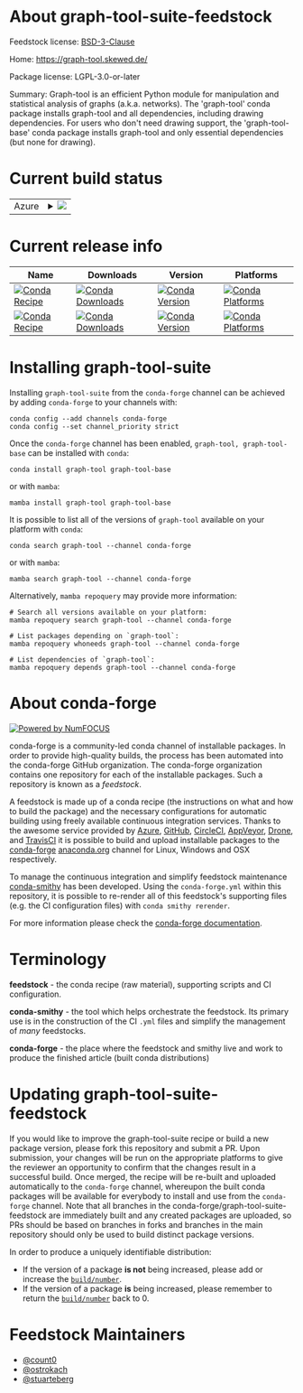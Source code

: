 About graph-tool-suite-feedstock
================================

Feedstock license: [BSD-3-Clause](https://github.com/conda-forge/graph-tool-feedstock/blob/main/LICENSE.txt)

Home: https://graph-tool.skewed.de/

Package license: LGPL-3.0-or-later

Summary: Graph-tool is an efficient Python module for manipulation and statistical analysis of graphs (a.k.a. networks).
The 'graph-tool' conda package installs graph-tool and all dependencies, including drawing dependencies.
For users who don't need drawing support, the 'graph-tool-base' conda package installs graph-tool and
only essential dependencies (but none for drawing).


Current build status
====================


<table>
    
  <tr>
    <td>Azure</td>
    <td>
      <details>
        <summary>
          <a href="https://dev.azure.com/conda-forge/feedstock-builds/_build/latest?definitionId=7559&branchName=main">
            <img src="https://dev.azure.com/conda-forge/feedstock-builds/_apis/build/status/graph-tool-feedstock?branchName=main">
          </a>
        </summary>
        <table>
          <thead><tr><th>Variant</th><th>Status</th></tr></thead>
          <tbody><tr>
              <td>linux_64_microarch_level1python3.10.____cpython</td>
              <td>
                <a href="https://dev.azure.com/conda-forge/feedstock-builds/_build/latest?definitionId=7559&branchName=main">
                  <img src="https://dev.azure.com/conda-forge/feedstock-builds/_apis/build/status/graph-tool-feedstock?branchName=main&jobName=linux&configuration=linux%20linux_64_microarch_level1python3.10.____cpython" alt="variant">
                </a>
              </td>
            </tr><tr>
              <td>linux_64_microarch_level1python3.11.____cpython</td>
              <td>
                <a href="https://dev.azure.com/conda-forge/feedstock-builds/_build/latest?definitionId=7559&branchName=main">
                  <img src="https://dev.azure.com/conda-forge/feedstock-builds/_apis/build/status/graph-tool-feedstock?branchName=main&jobName=linux&configuration=linux%20linux_64_microarch_level1python3.11.____cpython" alt="variant">
                </a>
              </td>
            </tr><tr>
              <td>linux_64_microarch_level1python3.12.____cpython</td>
              <td>
                <a href="https://dev.azure.com/conda-forge/feedstock-builds/_build/latest?definitionId=7559&branchName=main">
                  <img src="https://dev.azure.com/conda-forge/feedstock-builds/_apis/build/status/graph-tool-feedstock?branchName=main&jobName=linux&configuration=linux%20linux_64_microarch_level1python3.12.____cpython" alt="variant">
                </a>
              </td>
            </tr><tr>
              <td>linux_64_microarch_level1python3.13.____cp313</td>
              <td>
                <a href="https://dev.azure.com/conda-forge/feedstock-builds/_build/latest?definitionId=7559&branchName=main">
                  <img src="https://dev.azure.com/conda-forge/feedstock-builds/_apis/build/status/graph-tool-feedstock?branchName=main&jobName=linux&configuration=linux%20linux_64_microarch_level1python3.13.____cp313" alt="variant">
                </a>
              </td>
            </tr><tr>
              <td>linux_64_microarch_level1python3.9.____cpython</td>
              <td>
                <a href="https://dev.azure.com/conda-forge/feedstock-builds/_build/latest?definitionId=7559&branchName=main">
                  <img src="https://dev.azure.com/conda-forge/feedstock-builds/_apis/build/status/graph-tool-feedstock?branchName=main&jobName=linux&configuration=linux%20linux_64_microarch_level1python3.9.____cpython" alt="variant">
                </a>
              </td>
            </tr><tr>
              <td>linux_64_microarch_level3python3.10.____cpython</td>
              <td>
                <a href="https://dev.azure.com/conda-forge/feedstock-builds/_build/latest?definitionId=7559&branchName=main">
                  <img src="https://dev.azure.com/conda-forge/feedstock-builds/_apis/build/status/graph-tool-feedstock?branchName=main&jobName=linux&configuration=linux%20linux_64_microarch_level3python3.10.____cpython" alt="variant">
                </a>
              </td>
            </tr><tr>
              <td>linux_64_microarch_level3python3.11.____cpython</td>
              <td>
                <a href="https://dev.azure.com/conda-forge/feedstock-builds/_build/latest?definitionId=7559&branchName=main">
                  <img src="https://dev.azure.com/conda-forge/feedstock-builds/_apis/build/status/graph-tool-feedstock?branchName=main&jobName=linux&configuration=linux%20linux_64_microarch_level3python3.11.____cpython" alt="variant">
                </a>
              </td>
            </tr><tr>
              <td>linux_64_microarch_level3python3.12.____cpython</td>
              <td>
                <a href="https://dev.azure.com/conda-forge/feedstock-builds/_build/latest?definitionId=7559&branchName=main">
                  <img src="https://dev.azure.com/conda-forge/feedstock-builds/_apis/build/status/graph-tool-feedstock?branchName=main&jobName=linux&configuration=linux%20linux_64_microarch_level3python3.12.____cpython" alt="variant">
                </a>
              </td>
            </tr><tr>
              <td>linux_64_microarch_level3python3.13.____cp313</td>
              <td>
                <a href="https://dev.azure.com/conda-forge/feedstock-builds/_build/latest?definitionId=7559&branchName=main">
                  <img src="https://dev.azure.com/conda-forge/feedstock-builds/_apis/build/status/graph-tool-feedstock?branchName=main&jobName=linux&configuration=linux%20linux_64_microarch_level3python3.13.____cp313" alt="variant">
                </a>
              </td>
            </tr><tr>
              <td>linux_64_microarch_level3python3.9.____cpython</td>
              <td>
                <a href="https://dev.azure.com/conda-forge/feedstock-builds/_build/latest?definitionId=7559&branchName=main">
                  <img src="https://dev.azure.com/conda-forge/feedstock-builds/_apis/build/status/graph-tool-feedstock?branchName=main&jobName=linux&configuration=linux%20linux_64_microarch_level3python3.9.____cpython" alt="variant">
                </a>
              </td>
            </tr><tr>
              <td>linux_64_microarch_level4python3.10.____cpython</td>
              <td>
                <a href="https://dev.azure.com/conda-forge/feedstock-builds/_build/latest?definitionId=7559&branchName=main">
                  <img src="https://dev.azure.com/conda-forge/feedstock-builds/_apis/build/status/graph-tool-feedstock?branchName=main&jobName=linux&configuration=linux%20linux_64_microarch_level4python3.10.____cpython" alt="variant">
                </a>
              </td>
            </tr><tr>
              <td>linux_64_microarch_level4python3.11.____cpython</td>
              <td>
                <a href="https://dev.azure.com/conda-forge/feedstock-builds/_build/latest?definitionId=7559&branchName=main">
                  <img src="https://dev.azure.com/conda-forge/feedstock-builds/_apis/build/status/graph-tool-feedstock?branchName=main&jobName=linux&configuration=linux%20linux_64_microarch_level4python3.11.____cpython" alt="variant">
                </a>
              </td>
            </tr><tr>
              <td>linux_64_microarch_level4python3.12.____cpython</td>
              <td>
                <a href="https://dev.azure.com/conda-forge/feedstock-builds/_build/latest?definitionId=7559&branchName=main">
                  <img src="https://dev.azure.com/conda-forge/feedstock-builds/_apis/build/status/graph-tool-feedstock?branchName=main&jobName=linux&configuration=linux%20linux_64_microarch_level4python3.12.____cpython" alt="variant">
                </a>
              </td>
            </tr><tr>
              <td>linux_64_microarch_level4python3.13.____cp313</td>
              <td>
                <a href="https://dev.azure.com/conda-forge/feedstock-builds/_build/latest?definitionId=7559&branchName=main">
                  <img src="https://dev.azure.com/conda-forge/feedstock-builds/_apis/build/status/graph-tool-feedstock?branchName=main&jobName=linux&configuration=linux%20linux_64_microarch_level4python3.13.____cp313" alt="variant">
                </a>
              </td>
            </tr><tr>
              <td>linux_64_microarch_level4python3.9.____cpython</td>
              <td>
                <a href="https://dev.azure.com/conda-forge/feedstock-builds/_build/latest?definitionId=7559&branchName=main">
                  <img src="https://dev.azure.com/conda-forge/feedstock-builds/_apis/build/status/graph-tool-feedstock?branchName=main&jobName=linux&configuration=linux%20linux_64_microarch_level4python3.9.____cpython" alt="variant">
                </a>
              </td>
            </tr><tr>
              <td>linux_aarch64_python3.10.____cpython</td>
              <td>
                <a href="https://dev.azure.com/conda-forge/feedstock-builds/_build/latest?definitionId=7559&branchName=main">
                  <img src="https://dev.azure.com/conda-forge/feedstock-builds/_apis/build/status/graph-tool-feedstock?branchName=main&jobName=linux&configuration=linux%20linux_aarch64_python3.10.____cpython" alt="variant">
                </a>
              </td>
            </tr><tr>
              <td>linux_aarch64_python3.11.____cpython</td>
              <td>
                <a href="https://dev.azure.com/conda-forge/feedstock-builds/_build/latest?definitionId=7559&branchName=main">
                  <img src="https://dev.azure.com/conda-forge/feedstock-builds/_apis/build/status/graph-tool-feedstock?branchName=main&jobName=linux&configuration=linux%20linux_aarch64_python3.11.____cpython" alt="variant">
                </a>
              </td>
            </tr><tr>
              <td>linux_aarch64_python3.12.____cpython</td>
              <td>
                <a href="https://dev.azure.com/conda-forge/feedstock-builds/_build/latest?definitionId=7559&branchName=main">
                  <img src="https://dev.azure.com/conda-forge/feedstock-builds/_apis/build/status/graph-tool-feedstock?branchName=main&jobName=linux&configuration=linux%20linux_aarch64_python3.12.____cpython" alt="variant">
                </a>
              </td>
            </tr><tr>
              <td>linux_aarch64_python3.13.____cp313</td>
              <td>
                <a href="https://dev.azure.com/conda-forge/feedstock-builds/_build/latest?definitionId=7559&branchName=main">
                  <img src="https://dev.azure.com/conda-forge/feedstock-builds/_apis/build/status/graph-tool-feedstock?branchName=main&jobName=linux&configuration=linux%20linux_aarch64_python3.13.____cp313" alt="variant">
                </a>
              </td>
            </tr><tr>
              <td>linux_aarch64_python3.9.____cpython</td>
              <td>
                <a href="https://dev.azure.com/conda-forge/feedstock-builds/_build/latest?definitionId=7559&branchName=main">
                  <img src="https://dev.azure.com/conda-forge/feedstock-builds/_apis/build/status/graph-tool-feedstock?branchName=main&jobName=linux&configuration=linux%20linux_aarch64_python3.9.____cpython" alt="variant">
                </a>
              </td>
            </tr><tr>
              <td>osx_64_microarch_level1python3.10.____cpython</td>
              <td>
                <a href="https://dev.azure.com/conda-forge/feedstock-builds/_build/latest?definitionId=7559&branchName=main">
                  <img src="https://dev.azure.com/conda-forge/feedstock-builds/_apis/build/status/graph-tool-feedstock?branchName=main&jobName=osx&configuration=osx%20osx_64_microarch_level1python3.10.____cpython" alt="variant">
                </a>
              </td>
            </tr><tr>
              <td>osx_64_microarch_level1python3.11.____cpython</td>
              <td>
                <a href="https://dev.azure.com/conda-forge/feedstock-builds/_build/latest?definitionId=7559&branchName=main">
                  <img src="https://dev.azure.com/conda-forge/feedstock-builds/_apis/build/status/graph-tool-feedstock?branchName=main&jobName=osx&configuration=osx%20osx_64_microarch_level1python3.11.____cpython" alt="variant">
                </a>
              </td>
            </tr><tr>
              <td>osx_64_microarch_level1python3.12.____cpython</td>
              <td>
                <a href="https://dev.azure.com/conda-forge/feedstock-builds/_build/latest?definitionId=7559&branchName=main">
                  <img src="https://dev.azure.com/conda-forge/feedstock-builds/_apis/build/status/graph-tool-feedstock?branchName=main&jobName=osx&configuration=osx%20osx_64_microarch_level1python3.12.____cpython" alt="variant">
                </a>
              </td>
            </tr><tr>
              <td>osx_64_microarch_level1python3.13.____cp313</td>
              <td>
                <a href="https://dev.azure.com/conda-forge/feedstock-builds/_build/latest?definitionId=7559&branchName=main">
                  <img src="https://dev.azure.com/conda-forge/feedstock-builds/_apis/build/status/graph-tool-feedstock?branchName=main&jobName=osx&configuration=osx%20osx_64_microarch_level1python3.13.____cp313" alt="variant">
                </a>
              </td>
            </tr><tr>
              <td>osx_64_microarch_level1python3.9.____cpython</td>
              <td>
                <a href="https://dev.azure.com/conda-forge/feedstock-builds/_build/latest?definitionId=7559&branchName=main">
                  <img src="https://dev.azure.com/conda-forge/feedstock-builds/_apis/build/status/graph-tool-feedstock?branchName=main&jobName=osx&configuration=osx%20osx_64_microarch_level1python3.9.____cpython" alt="variant">
                </a>
              </td>
            </tr><tr>
              <td>osx_64_microarch_level3python3.10.____cpython</td>
              <td>
                <a href="https://dev.azure.com/conda-forge/feedstock-builds/_build/latest?definitionId=7559&branchName=main">
                  <img src="https://dev.azure.com/conda-forge/feedstock-builds/_apis/build/status/graph-tool-feedstock?branchName=main&jobName=osx&configuration=osx%20osx_64_microarch_level3python3.10.____cpython" alt="variant">
                </a>
              </td>
            </tr><tr>
              <td>osx_64_microarch_level3python3.11.____cpython</td>
              <td>
                <a href="https://dev.azure.com/conda-forge/feedstock-builds/_build/latest?definitionId=7559&branchName=main">
                  <img src="https://dev.azure.com/conda-forge/feedstock-builds/_apis/build/status/graph-tool-feedstock?branchName=main&jobName=osx&configuration=osx%20osx_64_microarch_level3python3.11.____cpython" alt="variant">
                </a>
              </td>
            </tr><tr>
              <td>osx_64_microarch_level3python3.12.____cpython</td>
              <td>
                <a href="https://dev.azure.com/conda-forge/feedstock-builds/_build/latest?definitionId=7559&branchName=main">
                  <img src="https://dev.azure.com/conda-forge/feedstock-builds/_apis/build/status/graph-tool-feedstock?branchName=main&jobName=osx&configuration=osx%20osx_64_microarch_level3python3.12.____cpython" alt="variant">
                </a>
              </td>
            </tr><tr>
              <td>osx_64_microarch_level3python3.13.____cp313</td>
              <td>
                <a href="https://dev.azure.com/conda-forge/feedstock-builds/_build/latest?definitionId=7559&branchName=main">
                  <img src="https://dev.azure.com/conda-forge/feedstock-builds/_apis/build/status/graph-tool-feedstock?branchName=main&jobName=osx&configuration=osx%20osx_64_microarch_level3python3.13.____cp313" alt="variant">
                </a>
              </td>
            </tr><tr>
              <td>osx_64_microarch_level3python3.9.____cpython</td>
              <td>
                <a href="https://dev.azure.com/conda-forge/feedstock-builds/_build/latest?definitionId=7559&branchName=main">
                  <img src="https://dev.azure.com/conda-forge/feedstock-builds/_apis/build/status/graph-tool-feedstock?branchName=main&jobName=osx&configuration=osx%20osx_64_microarch_level3python3.9.____cpython" alt="variant">
                </a>
              </td>
            </tr><tr>
              <td>osx_64_microarch_level4python3.10.____cpython</td>
              <td>
                <a href="https://dev.azure.com/conda-forge/feedstock-builds/_build/latest?definitionId=7559&branchName=main">
                  <img src="https://dev.azure.com/conda-forge/feedstock-builds/_apis/build/status/graph-tool-feedstock?branchName=main&jobName=osx&configuration=osx%20osx_64_microarch_level4python3.10.____cpython" alt="variant">
                </a>
              </td>
            </tr><tr>
              <td>osx_64_microarch_level4python3.11.____cpython</td>
              <td>
                <a href="https://dev.azure.com/conda-forge/feedstock-builds/_build/latest?definitionId=7559&branchName=main">
                  <img src="https://dev.azure.com/conda-forge/feedstock-builds/_apis/build/status/graph-tool-feedstock?branchName=main&jobName=osx&configuration=osx%20osx_64_microarch_level4python3.11.____cpython" alt="variant">
                </a>
              </td>
            </tr><tr>
              <td>osx_64_microarch_level4python3.12.____cpython</td>
              <td>
                <a href="https://dev.azure.com/conda-forge/feedstock-builds/_build/latest?definitionId=7559&branchName=main">
                  <img src="https://dev.azure.com/conda-forge/feedstock-builds/_apis/build/status/graph-tool-feedstock?branchName=main&jobName=osx&configuration=osx%20osx_64_microarch_level4python3.12.____cpython" alt="variant">
                </a>
              </td>
            </tr><tr>
              <td>osx_64_microarch_level4python3.13.____cp313</td>
              <td>
                <a href="https://dev.azure.com/conda-forge/feedstock-builds/_build/latest?definitionId=7559&branchName=main">
                  <img src="https://dev.azure.com/conda-forge/feedstock-builds/_apis/build/status/graph-tool-feedstock?branchName=main&jobName=osx&configuration=osx%20osx_64_microarch_level4python3.13.____cp313" alt="variant">
                </a>
              </td>
            </tr><tr>
              <td>osx_64_microarch_level4python3.9.____cpython</td>
              <td>
                <a href="https://dev.azure.com/conda-forge/feedstock-builds/_build/latest?definitionId=7559&branchName=main">
                  <img src="https://dev.azure.com/conda-forge/feedstock-builds/_apis/build/status/graph-tool-feedstock?branchName=main&jobName=osx&configuration=osx%20osx_64_microarch_level4python3.9.____cpython" alt="variant">
                </a>
              </td>
            </tr><tr>
              <td>osx_arm64_python3.10.____cpython</td>
              <td>
                <a href="https://dev.azure.com/conda-forge/feedstock-builds/_build/latest?definitionId=7559&branchName=main">
                  <img src="https://dev.azure.com/conda-forge/feedstock-builds/_apis/build/status/graph-tool-feedstock?branchName=main&jobName=osx&configuration=osx%20osx_arm64_python3.10.____cpython" alt="variant">
                </a>
              </td>
            </tr><tr>
              <td>osx_arm64_python3.11.____cpython</td>
              <td>
                <a href="https://dev.azure.com/conda-forge/feedstock-builds/_build/latest?definitionId=7559&branchName=main">
                  <img src="https://dev.azure.com/conda-forge/feedstock-builds/_apis/build/status/graph-tool-feedstock?branchName=main&jobName=osx&configuration=osx%20osx_arm64_python3.11.____cpython" alt="variant">
                </a>
              </td>
            </tr><tr>
              <td>osx_arm64_python3.12.____cpython</td>
              <td>
                <a href="https://dev.azure.com/conda-forge/feedstock-builds/_build/latest?definitionId=7559&branchName=main">
                  <img src="https://dev.azure.com/conda-forge/feedstock-builds/_apis/build/status/graph-tool-feedstock?branchName=main&jobName=osx&configuration=osx%20osx_arm64_python3.12.____cpython" alt="variant">
                </a>
              </td>
            </tr><tr>
              <td>osx_arm64_python3.13.____cp313</td>
              <td>
                <a href="https://dev.azure.com/conda-forge/feedstock-builds/_build/latest?definitionId=7559&branchName=main">
                  <img src="https://dev.azure.com/conda-forge/feedstock-builds/_apis/build/status/graph-tool-feedstock?branchName=main&jobName=osx&configuration=osx%20osx_arm64_python3.13.____cp313" alt="variant">
                </a>
              </td>
            </tr><tr>
              <td>osx_arm64_python3.9.____cpython</td>
              <td>
                <a href="https://dev.azure.com/conda-forge/feedstock-builds/_build/latest?definitionId=7559&branchName=main">
                  <img src="https://dev.azure.com/conda-forge/feedstock-builds/_apis/build/status/graph-tool-feedstock?branchName=main&jobName=osx&configuration=osx%20osx_arm64_python3.9.____cpython" alt="variant">
                </a>
              </td>
            </tr>
          </tbody>
        </table>
      </details>
    </td>
  </tr>
</table>

Current release info
====================

| Name | Downloads | Version | Platforms |
| --- | --- | --- | --- |
| [![Conda Recipe](https://img.shields.io/badge/recipe-graph--tool-green.svg)](https://anaconda.org/conda-forge/graph-tool) | [![Conda Downloads](https://img.shields.io/conda/dn/conda-forge/graph-tool.svg)](https://anaconda.org/conda-forge/graph-tool) | [![Conda Version](https://img.shields.io/conda/vn/conda-forge/graph-tool.svg)](https://anaconda.org/conda-forge/graph-tool) | [![Conda Platforms](https://img.shields.io/conda/pn/conda-forge/graph-tool.svg)](https://anaconda.org/conda-forge/graph-tool) |
| [![Conda Recipe](https://img.shields.io/badge/recipe-graph--tool--base-green.svg)](https://anaconda.org/conda-forge/graph-tool-base) | [![Conda Downloads](https://img.shields.io/conda/dn/conda-forge/graph-tool-base.svg)](https://anaconda.org/conda-forge/graph-tool-base) | [![Conda Version](https://img.shields.io/conda/vn/conda-forge/graph-tool-base.svg)](https://anaconda.org/conda-forge/graph-tool-base) | [![Conda Platforms](https://img.shields.io/conda/pn/conda-forge/graph-tool-base.svg)](https://anaconda.org/conda-forge/graph-tool-base) |

Installing graph-tool-suite
===========================

Installing `graph-tool-suite` from the `conda-forge` channel can be achieved by adding `conda-forge` to your channels with:

```
conda config --add channels conda-forge
conda config --set channel_priority strict
```

Once the `conda-forge` channel has been enabled, `graph-tool, graph-tool-base` can be installed with `conda`:

```
conda install graph-tool graph-tool-base
```

or with `mamba`:

```
mamba install graph-tool graph-tool-base
```

It is possible to list all of the versions of `graph-tool` available on your platform with `conda`:

```
conda search graph-tool --channel conda-forge
```

or with `mamba`:

```
mamba search graph-tool --channel conda-forge
```

Alternatively, `mamba repoquery` may provide more information:

```
# Search all versions available on your platform:
mamba repoquery search graph-tool --channel conda-forge

# List packages depending on `graph-tool`:
mamba repoquery whoneeds graph-tool --channel conda-forge

# List dependencies of `graph-tool`:
mamba repoquery depends graph-tool --channel conda-forge
```


About conda-forge
=================

[![Powered by
NumFOCUS](https://img.shields.io/badge/powered%20by-NumFOCUS-orange.svg?style=flat&colorA=E1523D&colorB=007D8A)](https://numfocus.org)

conda-forge is a community-led conda channel of installable packages.
In order to provide high-quality builds, the process has been automated into the
conda-forge GitHub organization. The conda-forge organization contains one repository
for each of the installable packages. Such a repository is known as a *feedstock*.

A feedstock is made up of a conda recipe (the instructions on what and how to build
the package) and the necessary configurations for automatic building using freely
available continuous integration services. Thanks to the awesome service provided by
[Azure](https://azure.microsoft.com/en-us/services/devops/), [GitHub](https://github.com/),
[CircleCI](https://circleci.com/), [AppVeyor](https://www.appveyor.com/),
[Drone](https://cloud.drone.io/welcome), and [TravisCI](https://travis-ci.com/)
it is possible to build and upload installable packages to the
[conda-forge](https://anaconda.org/conda-forge) [anaconda.org](https://anaconda.org/)
channel for Linux, Windows and OSX respectively.

To manage the continuous integration and simplify feedstock maintenance
[conda-smithy](https://github.com/conda-forge/conda-smithy) has been developed.
Using the ``conda-forge.yml`` within this repository, it is possible to re-render all of
this feedstock's supporting files (e.g. the CI configuration files) with ``conda smithy rerender``.

For more information please check the [conda-forge documentation](https://conda-forge.org/docs/).

Terminology
===========

**feedstock** - the conda recipe (raw material), supporting scripts and CI configuration.

**conda-smithy** - the tool which helps orchestrate the feedstock.
                   Its primary use is in the construction of the CI ``.yml`` files
                   and simplify the management of *many* feedstocks.

**conda-forge** - the place where the feedstock and smithy live and work to
                  produce the finished article (built conda distributions)


Updating graph-tool-suite-feedstock
===================================

If you would like to improve the graph-tool-suite recipe or build a new
package version, please fork this repository and submit a PR. Upon submission,
your changes will be run on the appropriate platforms to give the reviewer an
opportunity to confirm that the changes result in a successful build. Once
merged, the recipe will be re-built and uploaded automatically to the
`conda-forge` channel, whereupon the built conda packages will be available for
everybody to install and use from the `conda-forge` channel.
Note that all branches in the conda-forge/graph-tool-suite-feedstock are
immediately built and any created packages are uploaded, so PRs should be based
on branches in forks and branches in the main repository should only be used to
build distinct package versions.

In order to produce a uniquely identifiable distribution:
 * If the version of a package **is not** being increased, please add or increase
   the [``build/number``](https://docs.conda.io/projects/conda-build/en/latest/resources/define-metadata.html#build-number-and-string).
 * If the version of a package **is** being increased, please remember to return
   the [``build/number``](https://docs.conda.io/projects/conda-build/en/latest/resources/define-metadata.html#build-number-and-string)
   back to 0.

Feedstock Maintainers
=====================

* [@count0](https://github.com/count0/)
* [@ostrokach](https://github.com/ostrokach/)
* [@stuarteberg](https://github.com/stuarteberg/)

